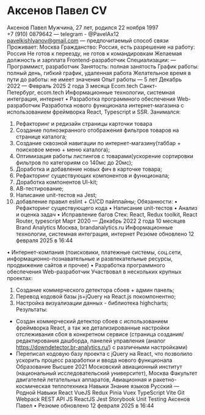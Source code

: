 # Аксенов Павел CV

Аксенов Павел
Мужчина, 27 лет, родился 22 ноября 1997
+7 (910) 0879642 — telegram - @PavelAx12
pavelkishlyanov@gmail.com — предпочитаемый способ связи
Проживает: Москва
Гражданство: Россия, есть разрешение на работу: Россия
Не готов к переезду, не готов к командировкам
Желаемая должность и зарплата
Frontend-разработчик
Специализации:
—  Программист, разработчик
Занятость: полная занятость
График работы: полный день, гибкий график, удаленная работа
Желательное время в пути до работы: не имеет значения
Опыт работы — 5 лет
Декабрь 2022 —
Февраль 2025
2 года 3 месяца
Ecom.tech
Санкт-Петербург, ecom.tech
Информационные технологии, системная интеграция, интернет
• Разработка программного обеспечения
Web-разработчик
Разработка нового функционала интернет-магазина с использованием фреймворка React,
Typescript и SSR.
Занимался:
1. Рефакторинг и редизайн страницы карточки товара
2. Создание полноэкранного отображения фильтров товаров на странице каталога;
3. Создание сквозной навигации по интернет-магазину(таббар + поисковое меню + меню
каталога);
4. Оптимизация работы листингов  с товарами(ускорение сортировки фильтров по категориям
со 140мс до 20мс);
5. Доработка и добавление новых фич в карточке товара;
6. Рефакторинг существующих компонентов и функционала;
7. Доработка компонентов UI-kit;
8. АВ-тестирование;
9. Написание unit-тестов на Jest;
10. добавление правил eslint + CI/CD пайплайны;
Обязанности:
• Рефакторинг существующего кода
• Написание unit-тестов
• Анализ и оценка задач
• Исправление багов
Стек: React, Redux toolkit, React Router, typescript
Март 2020 —
Декабрь 2022
2 года 10
месяцев
Brand Analytics
Москва, brandanalytics.ru
Информационные технологии, системная интеграция, интернет
Резюме обновлено 12 февраля 2025 в 16:44

• Интернет-компания (поисковики, платежные системы, соц.сети,
информационно-познавательные и развлекательные ресурсы, продвижение сайтов и
прочее)
• Разработка программного обеспечения
Web-разработчик
Участвовал в нескольких крупных проектах:
1. Создание коммерческого детектора сбоев + админ панель;
1. Перевод кодовой базы js+jQuery на React.js покомпонентно;
2. Настройка визуализации данных - библиотека highcharts;
Результаты:
- Создан коммерческий детектор сбоев с использованием фреймворка React, а так же
детализированные настройки отслеживания сбоя в конкретном сервисе (страница
создания/редактирования дашборда, панелей управления (аналог
https://downdetector.br-analytics.ru/) с различными настройками)
- Переписал кодовую базу проекта с jQuery на React, что
позволило ускорить процесс разработки и ввода нового функционала
Образование
Высшее
2021 Московский авиационный институт (национальный
исследовательский университет), Москва
Факультет двигателей летательных аппаратов, Авиационная и ракетно-космическая
теплотехника
Навыки
Знание языков Русский — Родной
Навыки  React      VueJS      Redux      Pinia      Vuex      TypeScript      Vite      Git      Webpack 
 REST API      JS      ReactJS      Jest      Storybook      Unit Testing 
Аксенов Павел  •  Резюме обновлено 12 февраля 2025 в 16:44

